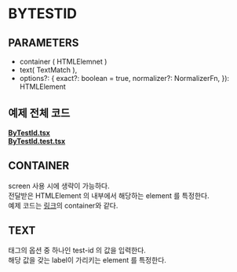 # BYTESTID

## PARAMETERS

- container ( HTMLElemnet )
- text( TextMatch ),
- options?: {
  exact?: boolean = true,
  normalizer?: NormalizerFn,
  }): HTMLElement

## 예제 전체 코드

**[ByTestId.tsx](./ByTestId.tsx)**<br/>
**[ByTestId.test.tsx](./ByTestId.test.tsx)**<br/>

## CONTAINER

screen 사용 시에 생략이 가능하다. <br/>
전달받은 HTMLElement 의 내부에서 해당하는 element 를 특정한다. <br/>
예제 코드는 [링크](../1-1.ByRole/README.md)의 container와 같다. <br/>

## TEXT

태그의 옵션 중 하나인 test-id 의 값을 입력한다. <br/>
해당 값을 갖는 label이 가리키는 element 를 특정한다. <br/>
